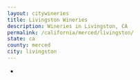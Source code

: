 ```yaml
---
layout: citywineries
title: Livingston Wineries
description: Wineries in Livingston, CA
permalink: /california/merced/livingston/
state: ca
county: merced
city: livingston
---
```

-
